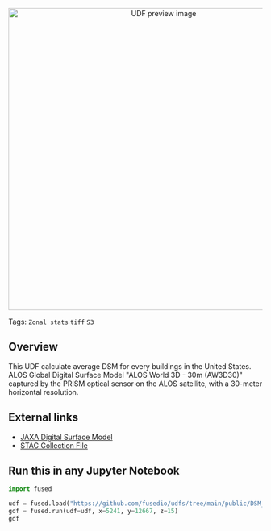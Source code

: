 <!--fused:pin=3-->
<!--fused:preview-->
<p align="center"><img src="https://fused-magic.s3.us-west-2.amazonaws.com/thumbnails/udfs-staging/DSM_Zonal_Stats.png" width="600" alt="UDF preview image"></p>

<!--fused:tags-->
Tags: `Zonal stats` `tiff` `S3`

<!--fused:readme-->
## Overview

This UDF calculate average DSM for every buildings in the United States. ALOS Global Digital Surface Model "ALOS World 3D - 30m (AW3D30)" captured by the PRISM optical sensor on the ALOS satellite, with a 30-meter horizontal resolution.

## External links
- [JAXA Digital Surface Model](https://data.earth.jaxa.jp/en/datasets/#/id/JAXA.EORC_ALOS.PRISM_AW3D30.v3.2_global)
- [STAC Collection File](https://s3.ap-northeast-1.wasabisys.com/je-pds/cog/v1/JAXA.EORC_ALOS.PRISM_AW3D30.v3.2_global/collection.json)

## Run this in any Jupyter Notebook

```python
import fused

udf = fused.load("https://github.com/fusedio/udfs/tree/main/public/DSM_Zonal_Stats")
gdf = fused.run(udf=udf, x=5241, y=12667, z=15)
gdf
```
